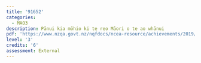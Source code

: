 ```yaml
---
title: '91652'
categories:
  - MAO3
description: Pānui kia mōhio ki te reo Māori o te ao whānui
pdf: 'https://www.nzqa.govt.nz/nqfdocs/ncea-resource/achievements/2019/as91652.pdf'
level: '3'
credits: '6'
assessment: External
---
```


